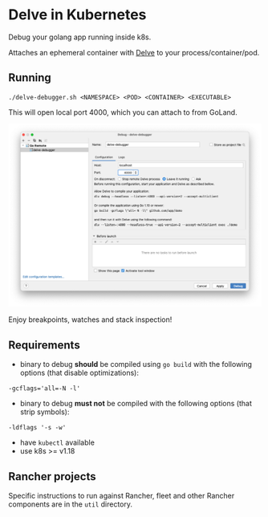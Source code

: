 # Delve in Kubernetes

Debug your golang app running inside k8s.

Attaches an ephemeral container with [Delve](https://github.com/go-delve/delve) to your process/container/pod.

## Running

```
./delve-debugger.sh <NAMESPACE> <POD> <CONTAINER> <EXECUTABLE>
```

This will open local port 4000, which you can attach to from GoLand.

![GoLand configuration screen](./docs/GoLand_config.png)

Enjoy breakpoints, watches and stack inspection!

## Requirements
 - binary to debug **should** be compiled using `go build` with the following options (that disable optimizations):
```
-gcflags='all=-N -l'
```

 - binary to debug **must not** be compiled with the following options (that strip symbols):
 ```
 -ldflags '-s -w'
 ```

 - have `kubectl` available
 - use k8s >= v1.18

## Rancher projects

Specific instructions to run against Rancher, fleet and other Rancher components are in the `util` directory.
